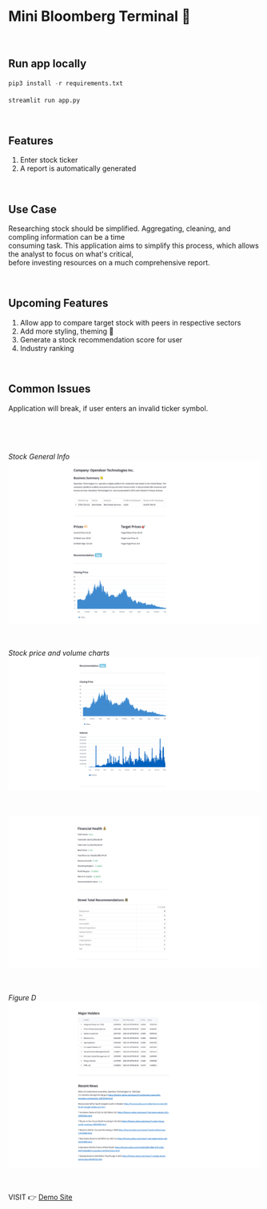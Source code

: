 # Mini Bloomberg Terminal   🚀




<br>

Run app locally
-----------------

```python
pip3 install -r requirements.txt

streamlit run app.py
```

<br>

Features
-----------------
1. Enter stock ticker
2. A report is automatically generated 



<br>

Use Case
--------------
Researching stock should be simplified. Aggregating, cleaning, and compling information can be a time <br>
consuming task. This application aims to simplify this process, which allows the analyst to focus on what's critical, <br>
before investing resources on a much comprehensive report. <br>


<br>

Upcoming Features
--------------------
1. Allow app to compare target stock with peers in respective sectors
2. Add more styling, theming 🎨
3. Generate a stock recommendation score for user
4. Industry ranking


<br>

Common Issues
----------------------
Application will break, if user enters an invalid ticker symbol. <br>


<br>


<br>

<br><i>Stock General Info</i>
<img src="./imgs/a.png"
     alt="app demo"
     style="float: left; margin-right: 10px; margin-bottom: 50px;" />


<br>

<br><i>Stock price and volume charts</i>
<img src="./imgs/b.png"
     alt="app demo"
     style="float: left; margin-right: 10px; margin-bottom: 50px;" />


<br>

<br>

<br><i></i>
<img src="./imgs/c.png"
     alt="app demo"
     style="float: left; margin-right: 10px; margin-bottom: 50px;" />


<br>

<br>

<br><i>Figure D</i>
<img src="./imgs/d.png"
     alt="app demo"
     style="float: left; margin-right: 10px; margin-bottom: 50px;" />


<br>

<br>





VISIT 👉 <a href="https://tinyurl.com/2gf6bt36" target="_blank">Demo Site</a>

<br>




